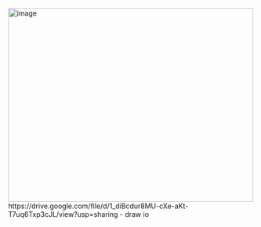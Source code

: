 <img width="500" height="396" alt="image" src="https://github.com/user-attachments/assets/af528390-613c-4720-bef3-2333e185b173" />
https://drive.google.com/file/d/1_diBcdur8MU-cXe-aKt-T7uq6Txp3cJL/view?usp=sharing - draw io
